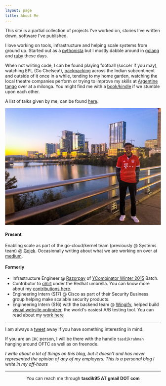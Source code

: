 ```yaml
---
layout: page
title: About Me
---
```


This site is a partial collection of projects I've worked on, stories I've written down, software I've published.

I love working on tools, infrastructure and helping scale systems from ground up. Started out as a [pythonista](https://python.org/) but I mostly dabble around in [golang](https://golang.org) and [ruby](https://www.ruby-lang.org/en/) these days.

When not writing code, I can be found playing football (soccer if you may), watching EPL (Go Chelsea!), [backpacking](https://tasdikrahman.me/blog/tag/travel/) across the Indian subcontinent and outside of it once in a while, tending to my home garden, watching the local theatre companies perform or trying to improve my skills at [Argentine tango](https://en.wikipedia.org/wiki/Argentine_tango) over at a milonga. You might find me with a [book/kindle](https://www.goodreads.com/user/show/19151223-tasdik-rahman) if we stumble upon each other.

A list of talks given by me, can be found [here](https://tasdikrahman.me/speaking/).

<center><img src="/content/images/austin.jpg"></center>

#### Present

Enabling scale as part of the go-cloud/kernel team (previously @ Systems team) @ [Gojek](https://www.gojek.com/). Occasionally writing about what we are working on over at [medium](https://blog.gojekengineering.com/@tasdik.rahman).

#### Formerly

- Infrastructure Engineer @ [Razorpay](https://razorpay.com/) of [YCombinator Winter 2015](https://techcrunch.com/2015/03/24/y-combinator-demos/) Batch.
- Contributor to [oVirt](http://ovirt.org/) under the Redhat umbrella. You can know more about my [contributions here](https://github.com/tasdikrahman/gsoc2017ovirt).
- Engineering Intern (S17) @ Cisco as part of their Security Business group helping make scalable security products.
- Engineering Intern (S16) with the backend team @ [Wingify](https://wingify.com/), helped build [visual website optimizer](https://vwo.com/), the world's easiest A/B testing tool. You can read about my [work here](https://tasdikrahman.me/2016/08/13/My-internship-experience-at-Wingify-new-delhi-visual-website-optimiser-vwo/)

***

I am always a [tweet](https://twitter.com/tasdikrahman) away if you have something interesting in mind.

If you are an `IRC` person, I will be there with the handle `tasdikrahman` hanging around OFTC as well as on freenode.

_I write about a lot of things on this blog, but it doesn't and has never represented the opinion of any of my employers. This is a personal blog I write in my off-hours_

***

<center>You can reach me through <b>tasdik95 AT gmail DOT com</b></center>
